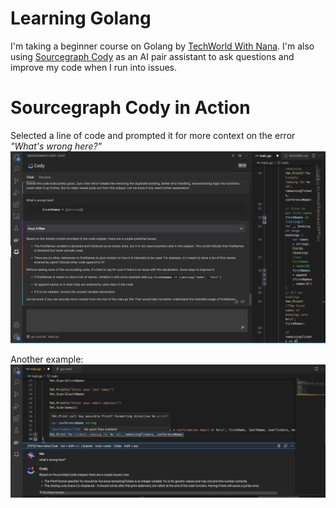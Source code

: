 # Learning Golang
I'm taking a beginner course on Golang by [TechWorld With Nana](https://youtu.be/yyUHQIec83I). I'm also using [Sourcegraph Cody](https://about.sourcegraph.com/cody) as an AI pair assistant to ask questions and improve my code when I run into issues.

# Sourcegraph Cody in Action
Selected a line of code and prompted it for more context on the error *"What's wrong here?"*
![Cody in Action](images/cody2.png)

Another example: 
![Cody in Action](images/cody.png)
